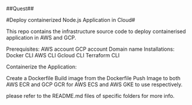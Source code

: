 ##Quest##

#Deploy containerized Node.js Application in Cloud#

This repo contains the infrastructure source code to deploy containerised application in AWS and GCP.

Prerequisites:
  AWS account
  GCP account
  Domain name
Installations:
  Docker CLI
  AWS CLI
  Gcloud CLI
  Terraform CLI

Containerize the Application:

Create a Dockerfile
Build image from the Dockerfile
Push Image to both AWS ECR and GCP GCR for AWS ECS and AWS GKE to use respectively.

please refer to the README.md files of specific folders for more info.

